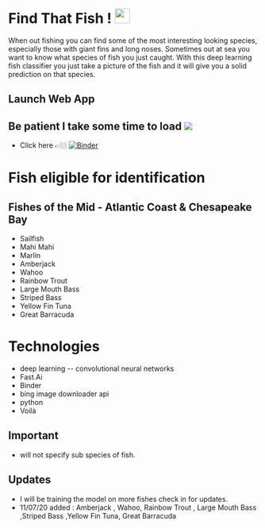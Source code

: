 # Find That Fish ! <img src="https://github.com/AlignedMind/offshore_fish_classifier/blob/main/Magnifying_glass.gif" width="30px">

When out fishing you can find some of the most interesting looking species, especially those with giant fins and long noses. Sometimes out at sea you want to know what species of fish you just caught. With this deep learning fish classifier you just take a picture of the fish and it will give you a solid prediction on that species.


## Launch Web App 
## Be patient I take some time to load <img src="https://github.com/AlignedMind/offshore_fish_classifier/blob/main/loading.gif">

-  Click here 
👉🏼 [![Binder](https://mybinder.org/badge_logo.svg)](https://mybinder.org/v2/gh/AlignedMind/offshore_fish_classifier/HEAD?urlpath=%2Fvoila%2Frender%2FFish_Classifier.ipynb)

# Fish eligible for identification 
## Fishes of the Mid - Atlantic Coast & Chesapeake Bay

- Sailfish
- Mahi Mahi
- Marlin
- Amberjack
- Wahoo
- Rainbow Trout
- Large Mouth Bass
- Striped Bass
- Yellow Fin Tuna
- Great Barracuda

# Technologies
- deep learning
-- convolutional neural networks
- Fast.Ai
- Binder
- bing image downloader api
- python
- Voilà
## Important
- will not specify sub species of fish.

## Updates 
- I will be training the model on more fishes check in for updates.
- 11/07/20 added : Amberjack , Wahoo, Rainbow Trout , Large Mouth Bass ,Striped Bass ,Yellow Fin Tuna, Great Barracuda


